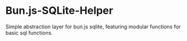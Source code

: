 # Bun.js-SQLite-Helper
Simple abstraction layer for bun.js sqlite, featuring modular functions for basic sql functions.
